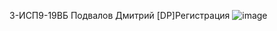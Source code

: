 3-ИСП9-19ВБ Подвалов Дмитрий
[DP]Регистрация
![image](https://github.com/AscentDP/Tests/assets/125256682/92789bf0-efa5-4d7d-b13f-bcfb83aa0ed4)
